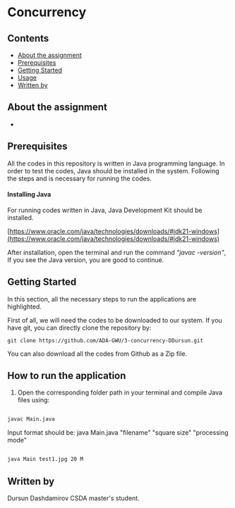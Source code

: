# Concurrency 
## Contents
* [About the assignment](#about-the-assignment)
* [Prerequisites](#prerequisites)
* [Getting Started](#getting-started)
* [Usage](#how-to-run-the-application)
* [Written by](#author)


## About the assignment
-


## Prerequisites
All the codes in this repository is written in  Java programming language. In order to test the codes, Java should be installed in the system. Following the steps and is necessary for running the codes.

#### Installing Java

For running codes written in Java, Java Development Kit should be installed.

[https://www.oracle.com/java/technologies/downloads/#jdk21-windows](https://www.oracle.com/java/technologies/downloads/#jdk21-windows)

After installation, open the terminal and run the command *"javac -version"*, If you see the Java version, you are good to continue.


## Getting Started
In this section, all the necessary steps to run the applications are highlighted.

First of all, we will need the codes to be downloaded to our system. If you have git, you can directly clone the repository by:
```
git clone https://github.com/ADA-GWU/3-concurrency-DDursun.git

```

You can also download all the codes from Github as a Zip file.


## How to run the application
 
1. Open the corresponding folder path in your terminal and compile Java files using:

```bash

javac Main.java

```
Input format should be: java Main.java "filename" "square size" "processing mode"

```bash

java Main test1.jpg 20 M

```



## Written by
Dursun Dashdamirov
CSDA master's student.


